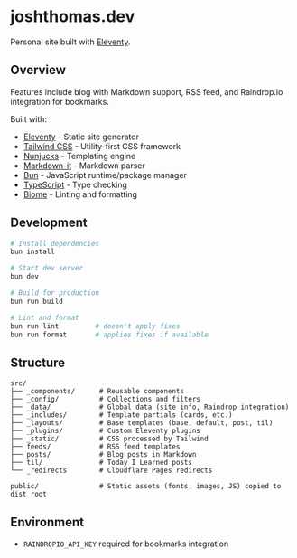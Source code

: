 # joshthomas.dev

Personal site built with [Eleventy](https://www.11ty.dev/).

## Overview

Features include blog with Markdown support, RSS feed, and Raindrop.io integration for bookmarks.

Built with:

- [Eleventy](https://www.11ty.dev/) - Static site generator
- [Tailwind CSS](https://tailwindcss.com/) - Utility-first CSS framework
- [Nunjucks](https://mozilla.github.io/nunjucks/) - Templating engine
- [Markdown-it](https://github.com/markdown-it/markdown-it) - Markdown parser
- [Bun](https://bun.sh/) - JavaScript runtime/package manager
- [TypeScript](https://www.typescriptlang.org/) - Type checking
- [Biome](https://biomejs.dev/) - Linting and formatting

## Development

```bash
# Install dependencies
bun install

# Start dev server
bun dev

# Build for production
bun run build

# Lint and format
bun run lint         # doesn't apply fixes
bun run format       # applies fixes if available
```

## Structure

```
src/
├── _components/      # Reusable components
├── _config/          # Collections and filters
├── _data/            # Global data (site info, Raindrop integration)
├── _includes/        # Template partials (cards, etc.)
├── _layouts/         # Base templates (base, default, post, til)
├── _plugins/         # Custom Eleventy plugins
├── _static/          # CSS processed by Tailwind
├── feeds/            # RSS feed templates
├── posts/            # Blog posts in Markdown
├── til/              # Today I Learned posts
└── _redirects        # Cloudflare Pages redirects

public/               # Static assets (fonts, images, JS) copied to dist root
```

## Environment

- `RAINDROPIO_API_KEY` required for bookmarks integration
